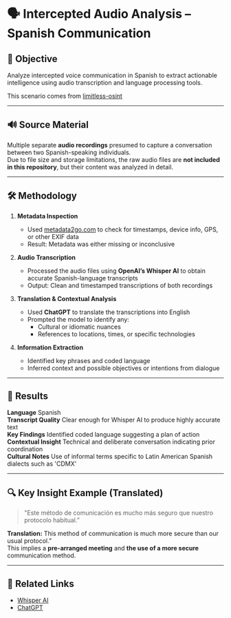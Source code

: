 # 🗣️ Intercepted Audio Analysis – Spanish Communication

## 🎯 Objective

Analyze intercepted voice communication in Spanish to extract actionable intelligence using audio transcription and language processing tools.

This scenario comes from [limitless-osint](https://limitless-osint.com/)

---

## 🔊 Source Material

Multiple separate **audio recordings** presumed to capture a conversation between two Spanish-speaking individuals.  
Due to file size and storage limitations, the raw audio files are **not included in this repository**, but their content was analyzed in detail.

---

## 🛠 Methodology

1. **Metadata Inspection**

   - Used [metadata2go.com](https://metadata2go.com/) to check for timestamps, device info, GPS, or other EXIF data
   - Result: Metadata was either missing or inconclusive

2. **Audio Transcription**

   - Processed the audio files using **OpenAI’s Whisper AI** to obtain accurate Spanish-language transcripts
   - Output: Clean and timestamped transcriptions of both recordings

3. **Translation & Contextual Analysis**

   - Used **ChatGPT** to translate the transcriptions into English
   - Prompted the model to identify any:
     - Cultural or idiomatic nuances
     - References to locations, times, or specific technologies

4. **Information Extraction**
   - Identified key phrases and coded language
   - Inferred context and possible objectives or intentions from dialogue

---

## 📌 Results

**Language** Spanish  
**Transcript Quality** Clear enough for Whisper AI to produce highly accurate text  
**Key Findings** Identified coded language suggesting a plan of action  
**Contextual Insight** Technical and deliberate conversation indicating prior coordination  
**Cultural Notes** Use of informal terms specific to Latin American Spanish dialects such as 'CDMX'

---

## 🔍 Key Insight Example (Translated)

> "Este método de comunicación es mucho más seguro que nuestro protocolo habitual.”

**Translation:** This method of communication is much more secure than our usual protocol.”  
This implies a **pre-arranged meeting** and **the use of a more secure** communication method.

---

## 🔗 Related Links

- [Whisper AI](https://github.com/openai/whisper)
- [ChatGPT](https://chatgpt.com/)

